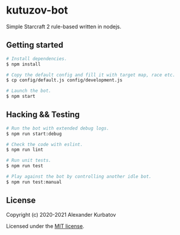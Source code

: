 # kutuzov-bot
Simple Starcraft 2 rule-based written in nodejs.

## Getting started
```bash
# Install dependencies.
$ npm install

# Copy the default config and fill it with target map, race etc.
$ cp config/default.js config/development.js

# Launch the bot.
$ npm start
```

## Hacking && Testing
```bash
# Run the bot with extended debug logs.
$ npm run start:debug

# Check the code with eslint.
$ npm run lint

# Run unit tests.
$ npm run test

# Play against the bot by controlling another idle bot.
$ npm run test:manual
```

## License
Copyright (c) 2020-2021 Alexander Kurbatov

Licensed under the [MIT license](LICENSE).
